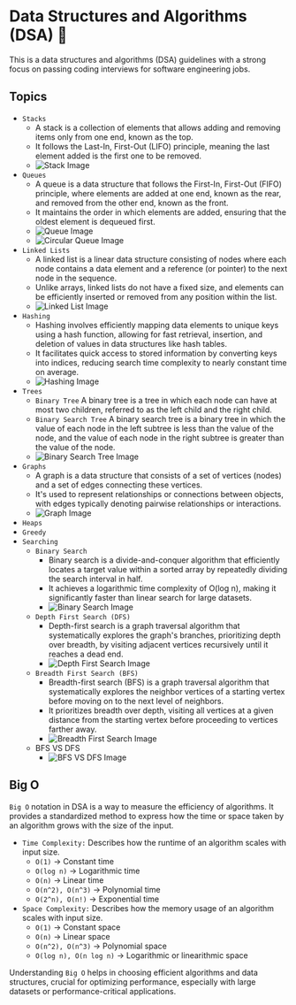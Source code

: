 # Data Structures and Algorithms (DSA) 🌈

This is a data structures and algorithms (DSA) guidelines with a strong focus on passing coding interviews for software engineering jobs.

## Topics

- `Stacks`
  - A stack is a collection of elements that allows adding and removing items only from one end, known as the top.
  - It follows the Last-In, First-Out (LIFO) principle, meaning the last element added is the first one to be removed.
  - ![Stack Image](https://cdn.programiz.com/sites/tutorial2program/files/stack-operations.png)
- `Queues`
  - A queue is a data structure that follows the First-In, First-Out (FIFO) principle, where elements are added at one end, known as the rear, and removed from the other end, known as the front.
  - It maintains the order in which elements are added, ensuring that the oldest element is dequeued first.
  - ![Queue Image](https://media.geeksforgeeks.org/wp-content/cdn-uploads/20221213113312/Queue-Data-Structures.png)
  - ![Circular Queue Image](https://files.codingninjas.in/article_images/advantages-of-circular-queue-over-linear-queue-6-1674054204.webp)
- `Linked Lists`
  - A linked list is a linear data structure consisting of nodes where each node contains a data element and a reference (or pointer) to the next node in the sequence.
  - Unlike arrays, linked lists do not have a fixed size, and elements can be efficiently inserted or removed from any position within the list.
  - ![Linked List Image](https://media.geeksforgeeks.org/wp-content/uploads/20220712172013/Singlelinkedlist.png)
- `Hashing`
  - Hashing involves efficiently mapping data elements to unique keys using a hash function, allowing for fast retrieval, insertion, and deletion of values in data structures like hash tables.
  - It facilitates quick access to stored information by converting keys into indices, reducing search time complexity to nearly constant time on average.
  - ![Hashing Image](https://media.geeksforgeeks.org/wp-content/cdn-uploads/20221220111537/ComponentsofHashing.png)
- `Trees`
  - `Binary Tree` A binary tree is a tree in which each node can have at most two children, referred to as the left child and the right child.
  - `Binary Search Tree` A binary search tree is a binary tree in which the value of each node in the left subtree is less than the value of the node, and the value of each node in the right subtree is greater than the value of the node.
  - ![Binary Search Tree Image](https://www.guru99.com/images/1/020820_0600_BinarySearc1.png)
- `Graphs`
  - A graph is a data structure that consists of a set of vertices (nodes) and a set of edges connecting these vertices.
  - It's used to represent relationships or connections between objects, with edges typically denoting pairwise relationships or interactions.
  - ![Graph Image](https://www.simplilearn.com/ice9/free_resources_article_thumb/Graph%20Data%20Structure%20-%20Soni/add-vertex-operation-on-graph-in-data-structure.png)
- `Heaps`
- `Greedy`
- `Searching`
  - `Binary Search`
    - Binary search is a divide-and-conquer algorithm that efficiently locates a target value within a sorted array by repeatedly dividing the search interval in half.
    - It achieves a logarithmic time complexity of O(log n), making it significantly faster than linear search for large datasets.
    - ![Binary Search Image](https://miro.medium.com/v2/resize:fit:1200/1*M8nxu1oYQy2vpWRjlVdXNA.png)
  - `Depth First Search (DFS)`
    - Depth-first search is a graph traversal algorithm that systematically explores the graph's branches, prioritizing depth over breadth, by visiting adjacent vertices recursively until it reaches a dead end.
    - ![Depth First Search Image](https://www.boardinfinity.com/blog/content/images/2022/10/9fa1119.jpg)
  - `Breadth First Search (BFS)`
    - Breadth-first search (BFS) is a graph traversal algorithm that systematically explores the neighbor vertices of a starting vertex before moving on to the next level of neighbors.
    - It prioritizes breadth over depth, visiting all vertices at a given distance from the starting vertex before proceeding to vertices farther away.
    - ![Breadth First Search Image](https://cdn.hackr.io/uploads/posts/attachments/41Y3Tl3kaPqGDVBPKFjJ1dYYrA33iss48iMklm7h.png)
  - BFS VS DFS
    - ![BFS VS DFS Image](<https://media.geeksforgeeks.org/wp-content/uploads/20240219134945/bfs-vs-dfs-(1).png>)

## Big O

`Big O` notation in DSA is a way to measure the efficiency of algorithms.
It provides a standardized method to express how the time or space taken by an algorithm grows with the size of the input.

- `Time Complexity:` Describes how the runtime of an algorithm scales with input size.
  - `O(1)` -> Constant time
  - `O(log n)` -> Logarithmic time
  - `O(n)` -> Linear time
  - `O(n^2), O(n^3)` -> Polynomial time
  - `O(2^n), O(n!)` -> Exponential time
- `Space Complexity:` Describes how the memory usage of an algorithm scales with input size.
  - `O(1)` -> Constant space
  - `O(n)` -> Linear space
  - `O(n^2), O(n^3)` -> Polynomial space
  - `O(log n), O(n log n)` -> Logarithmic or linearithmic space

Understanding `Big O` helps in choosing efficient algorithms and data structures,
crucial for optimizing performance, especially with large datasets or performance-critical applications.
